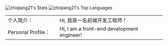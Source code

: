 

![zhiqiang21's Stats](https://github-readme-stats.vercel.app/api?username=zhiqiang21&theme=dracula&show_icons=true&hide_border=true&count_private=true)
![zhiqiang21's Top Languages](https://github-readme-stats.vercel.app/api/top-langs/?username=zhiqiang21&theme=dracula&show_icons=true&hide_border=true&layout=compact)


<table border="0">
        <tr>
            <td width="150px">个人简介：</td>
            <td>Hi, 我是一名前端开发工程师！</td>
        </tr>
        <tr>
            <td width="150px">Personal Profile：</td>
            <td>Hi, I am a front-end development engineer!</td>
        </tr>
</table>
